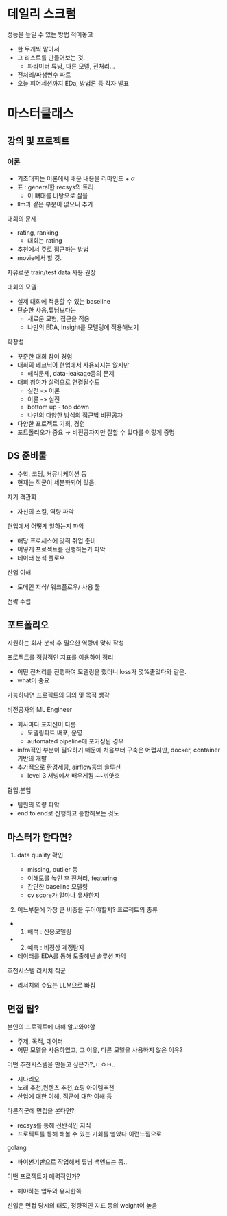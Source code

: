 # 데일리 스크럼
성능을 높일 수 있는 방법 적어놓고
- 한 두개씩 맡아서
- 그 리스트를 만들어보는 것.
	- 파라미터 튜닝, 다른 모델, 전처리...
- 전처리/파생변수 파트
- 오늘 피어세션까지 EDa, 방법론 등 각자 발표

# 마스터클래스

## 강의 및 프로젝트

### 이론
- 기초대회는 이론에서 배운 내용을 리마인드 + $\alpha$
- 표 : general한 recsys의 트리
	- 이 뼈대를 바탕으로 살을 
- llm과 같은 부분이 없으니 추가


대회의 문제
- rating, ranking
	- 대회는 rating
- 추천에서 주로 접근하는 방법
- movie에서 할 것.

자유로운 train/test data 사용 권장

대회의 모델
- 실제 대회에 적용할 수 있는 baseline
- 단순한 사용,튜닝보다는
	- 새로운 모형, 접근을 적용
	- 나만의 EDA, Insight를 모델링에 적용해보기

확장성
- 꾸준한 대회 참여 경험
- 대회의 테크닉이 현업에서 사용되지는 않지만
	- 해석문제, data-leakage등의 문제
- 대회 참여가 실력으로 연결될수도
	- 실전 -> 이론
	- 이론 -> 실전
	- bottom up - top down
	- 나만의 다양한 방식의 접근법
비전공자
- 다양한 프로젝트 기회, 경험
- 포트폴리오가 중요
$\rightarrow$ 비전공자지만 잘할 수 있다를 이렇게 증명



## DS 준비물
- 수학, 코딩, 커뮤니케이션 등
- 현재는 직군이 세분화되어 있음.


자기 객관화
- 자신의 스킬, 역량 파악

현업에서 어떻게 일하는지 파악
- 해당 프로세스에 맞춰 취업 준비
- 어떻게 프로젝트를 진행하는가 파악
- 데이터 분석 플로우

산업 이해
- 도메인 지식/ 워크플로우/ 사용 툴

전략 수립


 

## 포트폴리오
지원하는 회사 분석 후 필요한 역량에 맞춰 작성

프로젝트를 정량적인 지표를 이용하여 정리
- 어떤 전처리를 진행하여 모델링을 했더니 loss가 몇%줄었다와 같은.
- what이 중요

가능하다면 프로젝트의 의의 및 목적 생각


비전공자의 ML Engineer
- 회사마다 포지션이 다름
	- 모델링파트,배포, 운영
	- automated pipeline에 포커싱된 경우
- infra적인 부분이 필요하기 때문에 처음부터 구축은 어렵지만,  docker, container기반의 개발
- 추가적으로 환경세팅, airflow등의 솔루션
	- level 3 서빙에서 배우게됨 ~~끼얏호

협업,분업
- 팀원의 역량 파악
- end to end로 진행하고 통합해보는 것도 

## 마스터가 한다면?
1. data quality 확인
	- missing, outlier 등
	- 이해도를 높인 후 전처리, featuring
	- 간단한 baseline 모델링
	- cv score가 얼마나 유사한지

2. 어느부분에 가장 큰 비중을 두어야할지?
프로젝트의 종류
- 1. 해석 : 신용모델링
- 2. 예측 : 비정상 계정탐지
- 데이터를 EDA를 통해 도출해낸 솔루션 파악

추천시스템 리서치 직군
- 리서치의 수요는 LLM으로 빠짐


## 면접 팁?

본인의 프로젝트에 대해 알고와야함
- 주제, 목적, 데이터
- 어떤 모델을 사용하였고, 그 이유, 다른 모델을 사용하지 않은 이유?

어떤 추천시스템을 만들고 싶은가?_ㄴㅇㅂ..
- 시나리오
- 노래 추천,컨텐츠 추천,쇼핑 아이템추천
- 산업에 대한 이해, 직군에 대한 이해 등


다른직군에 면접을 본다면?
- recsys를 통해 전반적인 지식
- 프로젝트를 통해 해볼 수 있는 기회를 얻었다 이런느낌으로

golang
- 파이썬기반으로 작업해서 튜닝
백엔드는 좀..


어떤 프로젝트가 매력적인가?
- 해야하는 업무와 유사한쪽

신입은 면접 당시의 태도, 정량적인 지표 등의 weight이 높음


